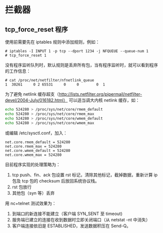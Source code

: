 # 拦截器

## tcp_force_reset 程序

使用前需要先在 iptables 规则中添加规则，例如：

```
# iptables -I INPUT 1 -p tcp --dport 1234 -j NFQUEUE --queue-num 1
# tcp_force_reset 1
```

没有程序监听队列时，默认规则是丢弃所有包，当有程序监听时，就可以看到程序的工作信息：

```
# cat /proc/net/netfilter/nfnetlink_queue
1  30261     0 2 65531     0     0        0  1
```

为了避免 netlink 缓存超支（http://lists.netfilter.org/pipermail/netfilter-devel/2004-July/016182.html）
可以适当调大内核 netlink 缓存，如：

```sh
echo 524280 > /proc/sys/net/core/rmem_default
echo 524280 > /proc/sys/net/core/rmem_max
echo 524280 > /proc/sys/net/core/wmem_default
echo 524280 > /proc/sys/net/core/wmem_max
```

或编辑 /etc/sysctl.conf，加入：

```
net.core.rmem_default = 524280
net.core.rmem_max = 524280
net.core.wmem_default = 524280
net.core.wmem_max = 524280
```

目前程序实现的处理策略为：

1. tcp push、fin、ack 包设置 rst 标记，清除其他标记，截掉数据，重新计算 ip 包及 tcp 包的 checksum 后放回系统协议栈。
2. rst 包放行
3. 其他包（syn 等）丢弃

用 nc+telnet 测试效果为：

1. 到端口的新连接不能建立（客户端 SYN_SENT 至 timeout)
2. 服务端已建立的连接在收到数据时立即关闭端口（从 netstat -nt 中消失）
3. 客户端连接依旧是 ESTABLISHED，发送数据积压在 Send-Q。
